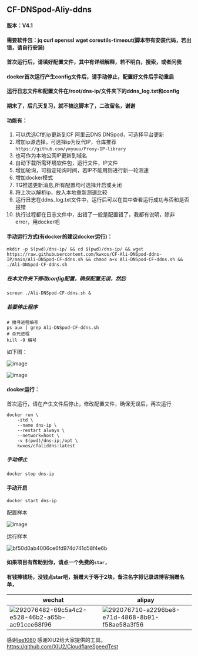## CF-DNSpod-Aliy-ddns
#### 版本：V4.1
#### 需要软件包：jq curl openssl wget coreutils-timeout(脚本带有安装代码，若出错，请自行安装)
#### 首次运行后，请填好配置文件，其中有详细解释，若不明白，搜索，或者问我
#### docker首次运行产生config文件后，请手动停止，配置好文件后手动重启
#### 运行日志文件和配置文件在/root/dns-ip/文件夹下的ddns_log.txt和config
#### 期末了，后几天复习，就不搞这脚本了，二改留名，谢谢
#### 功能有：
1. 可以优选Cf的ip更新到CF  阿里云DNS  DNSpod，可选择平台更新
2. 增加ip源选择，可选择ip为反代IP，仓库推荐
   `https://github.com/ymyuuu/Proxy-IP-library`
3. 也可作为本地公网IP更新到域名
4. 自动下载所需环境软件包，运行文件，IP文件
5. 增加轮询，可指定轮询时间，若IP不能用则进行新一轮测速
6. 增加docker模式
7. TG推送更新消息,所有配置均可选择开启或关闭
8. 将上次以解析ip，放入本地重新测速比较
9. 运行日志在ddns_log.txt文件中，运行后可以在其中查看运行成功与否和是否报错
10. 执行过程都在日志文件中，出错了一般是配置错了，我都有说明，除非error，用docker吧
#### 手动运行方式(有docker的建议docker运行)：
```
mkdir -p $(pwd)/dns-ip/ && cd $(pwd)/dns-ip/ && wget https://raw.githubusercontent.com/kwxos/CF-Ali-DNSpod-ddns-IP/main/Ali-DNSpod-CF-ddns.sh && chmod a+x Ali-DNSpod-CF-ddns.sh && ./Ali-DNSpod-CF-ddns.sh
```
##### 在本文件夹下修改config配置，确保配置无误，然后
```
screen ./Ali-DNSpod-CF-ddns.sh &
```
##### 若要停止程序

```
# 搜寻进程编号
ps aux | grep Ali-DNSpod-CF-ddns.sh
# 杀死进程
kill -9 编号
```
如下图：

![image](https://github.com/kwxos/CF-Ali-DNSpod-ddns-IP/assets/102129419/3435a585-5a8d-44a7-b32c-9a58b4287880)

![image](https://github.com/kwxos/CF-Ali-DNSpod-ddns-IP/assets/102129419/fd82480e-68d3-4b6e-80ca-26dfd654241d)

#### docker运行：
首次运行，请在产生文件后停止，修改配置文件，确保无误后，再次运行
```
docker run \
    -itd \
    --name dns-ip \
    --restart always \
    --network=host \
    -v $(pwd)/dns-ip:/opt \
    kwxos/cfaliddns:latest
```
##### 手动停止
```
docker stop dns-ip
```
#### 手动开启
```
docker start dns-ip
```
配置样本

![image](https://github.com/kwxos/CF-Ali-DNSpod-ddns-IP/assets/102129419/ce505721-adac-48ff-b538-bbb4754d5aad)

运行样本

![bf50d0ab4006ce6fd974d741d58f4e6b](https://github.com/kwxos/CF-Ali-DNSpod-ddns-IP/assets/102129419/38eb83aa-f9f0-4939-a0bb-1c501a4dfa54)

#### 如果项目有帮助到你，请点一个免费的`star`，
#### 有钱捧钱场，没钱点star吧，捐赠大于等于2块，备注名字将记录进博客捐赠名单，
| wechat | alipay |
| --- | --- |
![292076482-69c5a4c2-e528-46b2-a65b-ac91cce68f96](https://github.com/kwxos/CF-Ali-DNSpod-ddns-IP/assets/102129419/7cb79538-cdd2-4103-9b95-d5589d455f4d) | ![292076710-a2296be8-e71d-4868-8b91-f58ae58a3f56](https://github.com/kwxos/CF-Ali-DNSpod-ddns-IP/assets/102129419/4f240b53-0763-45e0-bb13-e50de73734f9) |

感谢[lee1080](https://github.com/lee1080)
感谢XIU2给大家提供的工具。 https://github.com/XIU2/CloudflareSpeedTest
